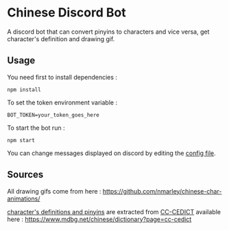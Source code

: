 # Chinese Discord Bot

A discord bot that can convert pinyins to characters and vice versa, get character's definition and drawing gif.

## Usage
You need first to install dependencies :
```
npm install
```
To set the token environment variable :
```
BOT_TOKEN=your_token_goes_here
```
To start the bot run :
```
npm start
```
You can change messages displayed on discord by editing the [config file](config.json).

## Sources

All drawing gifs come from here :
https://github.com/nmarley/chinese-char-animations/

[character's definitions and pinyins](dictionnary/pinyin-character.db) are extracted from [CC-CEDICT](dictionnary/cedict_ts.u8) available here : https://www.mdbg.net/chinese/dictionary?page=cc-cedict
